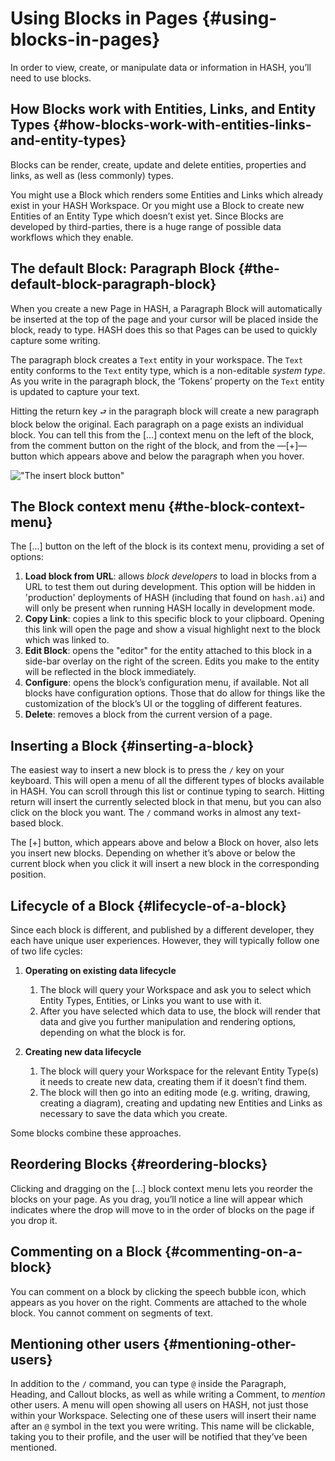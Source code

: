 


# Using Blocks in Pages {#using-blocks-in-pages}

In order to view, create, or manipulate data or information in HASH, you’ll need to use blocks.

## How Blocks work with Entities, Links, and Entity Types {#how-blocks-work-with-entities-links-and-entity-types}

Blocks can be render, create, update and delete entities, properties and links, as well as (less commonly) types.

You might use a Block which renders some Entities and Links which already exist in your HASH Workspace. Or you might use a Block to create new Entities of an Entity Type which doesn’t exist yet. Since Blocks are developed by third-parties, there is a huge range of possible data workflows which they enable.

## The default Block: Paragraph Block {#the-default-block-paragraph-block}

When you create a new Page in HASH, a Paragraph Block will automatically be inserted at the top of the page and your cursor will be placed inside the block, ready to type. HASH does this so that Pages can be used to quickly capture some writing.

The paragraph block creates a `Text` entity in your workspace. The `Text` entity conforms to the `Text` entity type, which is a non-editable _system type_. As you write in the paragraph block, the ‘Tokens’ property on the `Text` entity is updated to capture your text.

Hitting the return key `⮐` in the paragraph block will create a new paragraph block below the original. Each paragraph on a page exists an individual block. You can tell this from the [...] context menu on the left of the block, from the comment button on the right of the block, and from the —[+]— button which appears above and below the paragraph when you hover.

!["The insert block button"](https://hash.ai/cdn-cgi/imagedelivery/EipKtqu98OotgfhvKf6Eew/d54cea75-8635-415c-ffa3-163990c6f200/public)

## The Block context menu {#the-block-context-menu}

The [...] button on the left of the block is its context menu, providing a set of options:

1.  **Load block from URL**: allows _block developers_ to load in blocks from a URL to test them out during development. This option will be hidden in 'production' deployments of HASH (including that found on `hash.ai`) and will only be present when running HASH locally in development mode.
1.  **Copy Link**: copies a link to this specific block to your clipboard. Opening this link will open the page and show a visual highlight next to the block which was linked to.
1.  **Edit Block**: opens the "editor" for the entity attached to this block in a side-bar overlay on the right of the screen. Edits you make to the entity will be reflected in the block immediately.
1.  **Configure**: opens the block’s configuration menu, if available. Not all blocks have configuration options. Those that do allow for things like the customization of the block’s UI or the toggling of different features.
1.  **Delete**: removes a block from the current version of a page.

## Inserting a Block {#inserting-a-block}

The easiest way to insert a new block is to press the `/` key on your keyboard. This will open a menu of all the different types of blocks available in HASH. You can scroll through this list or continue typing to search. Hitting return will insert the currently selected block in that menu, but you can also click on the block you want. The `/` command works in almost any text-based block.

The [+] button, which appears above and below a Block on hover, also lets you insert new blocks. Depending on whether it’s above or below the current block when you click it will insert a new block in the corresponding position.

## Lifecycle of a Block {#lifecycle-of-a-block}

Since each block is different, and published by a different developer, they each have unique user experiences. However, they will typically follow one of two life cycles:

1.  **Operating on existing data lifecycle**

    1.  The block will query your Workspace and ask you to select which Entity Types, Entities, or Links you want to use with it.
    1.  After you have selected which data to use, the block will render that data and give you further manipulation and rendering options, depending on what the block is for.

1.  **Creating new data lifecycle**

    1.  The block will query your Workspace for the relevant Entity Type(s) it needs to create new data, creating them if it doesn’t find them.
    1.  The block will then go into an editing mode (e.g. writing, drawing, creating a diagram), creating and updating new Entities and Links as necessary to save the data which you create.

Some blocks combine these approaches.

## Reordering Blocks {#reordering-blocks}

Clicking and dragging on the [...] block context menu lets you reorder the blocks on your page. As you drag, you’ll notice a line will appear which indicates where the drop will move to in the order of blocks on the page if you drop it.

## Commenting on a Block {#commenting-on-a-block}

You can comment on a block by clicking the speech bubble icon, which appears as you hover on the right. Comments are attached to the whole block. You cannot comment on segments of text.

## Mentioning other users {#mentioning-other-users}

In addition to the `/` command, you can type `@` inside the Paragraph, Heading, and Callout blocks, as well as while writing a Comment, to _mention_ other users. A menu will open showing all users on HASH, not just those within your Workspace. Selecting one of these users will insert their name after an `@` symbol in the text you were writing. This name will be clickable, taking you to their profile, and the user will be notified that they’ve been mentioned.
